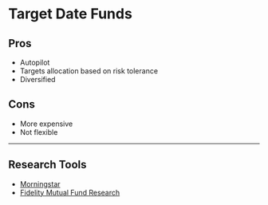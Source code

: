 # Target Date Funds

## Pros
- Autopilot
- Targets allocation based on risk tolerance
- Diversified

## Cons
- More expensive
- Not flexible

--- 

## Research Tools
- [Morningstar](https://www.morningstar.com/)
- [Fidelity Mutual Fund Research](https://www.fidelity.com/fund-screener/research.shtml)